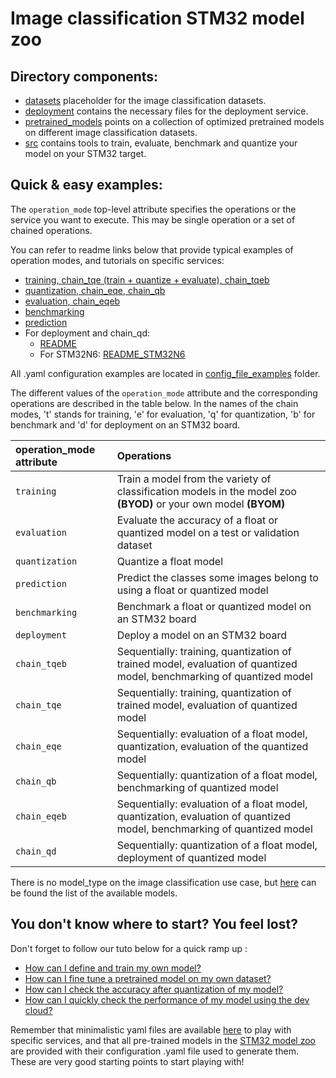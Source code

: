 # Image classification STM32 model zoo


## Directory components:
* [datasets](datasets/README.md) placeholder for the image classification datasets.
* [deployment](deployment/README.md) contains the necessary files for the deployment service.
* [pretrained_models](pretrained_models/README.md) points on a collection of optimized pretrained models on different image classification datasets.
* [src](src/README.md) contains tools to train, evaluate, benchmark and quantize your model on your STM32 target.

## Quick & easy examples:
The `operation_mode` top-level attribute specifies the operations or the service you want to execute. This may be single operation or a set of chained operations.

You can refer to readme links below that provide typical examples of operation modes, and tutorials on specific services:

- [training, chain_tqe (train + quantize + evaluate), chain_tqeb](./src/training/README.md)
- [quantization, chain_eqe, chain_qb](./src/quantization/README.md)
- [evaluation, chain_eqeb](./src/evaluation/README.md)
- [benchmarking](./src/benchmarking/README.md)
- [prediction](./src/prediction/README.md)
- For deployment and chain_qd:
  - [README](./deployment/README.md)
  - For STM32N6: [README_STM32N6](./deployment/README_STM32N6.md)

All .yaml configuration examples are located in [config_file_examples](./src/config_file_examples/) folder.

The different values of the `operation_mode` attribute and the corresponding operations are described in the table below. In the names of the chain modes, 't' stands for training, 'e' for evaluation, 'q' for quantization, 'b' for benchmark and 'd' for deployment on an STM32 board.

| operation_mode attribute | Operations |
|:-------------------------|:-----------|
| `training`               | Train a model from the variety of classification models in the model zoo **(BYOD)** or your own model **(BYOM)** |
| `evaluation`             | Evaluate the accuracy of a float or quantized model on a test or validation dataset|
| `quantization`           | Quantize a float model |
| `prediction`             | Predict the classes some images belong to using a float or quantized model |
| `benchmarking`           | Benchmark a float or quantized model on an STM32 board |
| `deployment`             | Deploy a model on an STM32 board |
| `chain_tqeb`             | Sequentially: training, quantization of trained model, evaluation of quantized model, benchmarking of quantized model |
| `chain_tqe`              | Sequentially: training, quantization of trained model, evaluation of quantized model |
| `chain_eqe`              | Sequentially: evaluation of a float model,  quantization, evaluation of the quantized model |
| `chain_qb`               | Sequentially: quantization of a float model, benchmarking of quantized model |
| `chain_eqeb`             | Sequentially: evaluation of a float model,  quantization, evaluation of quantized model, benchmarking of quantized model |
| `chain_qd`               | Sequentially: quantization of a float model, deployment of quantized model |

There is no model_type on the image classification use case, but [here](https://github.com/STMicroelectronics/stm32ai-modelzoo/image_classification/README.md) can be found the list of the available models.

## You don't know where to start? You feel lost?
Don't forget to follow our tuto below for a quick ramp up : 
* [How can I define and train my own model?](../image_classification/deployment/doc/tuto/how_to_define_and_train_my_own_model.md)
* [How can I fine tune a pretrained model on my own dataset?](../image_classification/deployment/doc/tuto/how_to_finetune_a_model_zoo_model_on_my_own_dataset.md)
* [How can I check the accuracy after quantization of my model?](../image_classification/deployment/doc/tuto/how_to_compare_the_accuracy_after_quantization_of_my_model.md)
* [How can I quickly check the performance of my model using the dev cloud?](../image_classification/deployment/doc/tuto/how_to_quickly_benchmark_the_performances_of_a_model.md)

Remember that minimalistic yaml files are available [here](./src/config_file_examples/) to play with specific services, and that all pre-trained models in the [STM32 model zoo](https://github.com/STMicroelectronics/stm32ai-modelzoo/) are provided with their configuration .yaml file used to generate them. These are very good starting points to start playing with!
